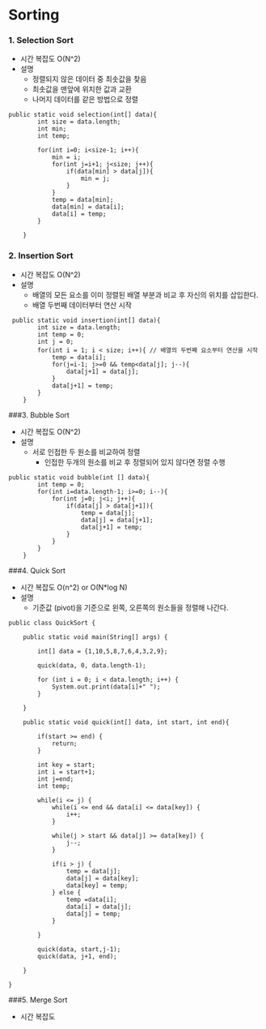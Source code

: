 # Sorting

### 1. Selection Sort
* 시간 복잡도 O(N^2)
* 설명 
    * 정렬되지 않은 데이터 중 최솟값을 찾음
    * 최솟값을 맨앞에 위치한 값과 교환
    * 나머지 데이터를 같은 방법으로 정렬
```
public static void selection(int[] data){
        int size = data.length;
        int min;
        int temp;

        for(int i=0; i<size-1; i++){
            min = i;
            for(int j=i+1; j<size; j++){
                if(data[min] > data[j]){
                    min = j;
                }
            }
            temp = data[min];
            data[min] = data[i];
            data[i] = temp;
        }

    }
```

### 2. Insertion Sort
* 시간 복잡도 O(N^2)
* 설명 
    * 배열의 모든 요소를 이미 정렬된 배열 부분과 비교 후 자신의 위치를 삽입한다.
    * 배열 두번째 데이터부터 연산 시작
```
 public static void insertion(int[] data){
        int size = data.length;
        int temp = 0;
        int j = 0;
        for(int i = 1; i < size; i++){ // 배열의 두번째 요소부터 연산을 시작
            temp = data[i];
            for(j=i-1; j>=0 && temp<data[j]; j--){
                data[j+1] = data[j];
            }
            data[j+1] = temp;
        }
    }
```

###3. Bubble Sort
* 시간 복잡도 O(N^2)
* 설명 
    * 서로 인접한 두 원소를 비교하여 정렬
        * 인접한 두개의 원소를 비교 후 정렬되어 있지 않다면 정렬 수행
```
public static void bubble(int [] data){
        int temp = 0;
        for(int i=data.length-1; i>=0; i--){
            for(int j=0; j<i; j++){
                if(data[j] > data[j+1]){
                    temp = data[j];
                    data[j] = data[j+1];
                    data[j+1] = temp;
                }
            }
        }
    }

```
###4. Quick Sort
* 시간 복잡도 O(n^2) or O(N*log N)
* 설명
    * 기준값 (pivot)을 기준으로 왼쪽, 오른쪽의 원소들을 정렬해 나간다.
```
public class QuickSort {

    public static void main(String[] args) {

        int[] data = {1,10,5,8,7,6,4,3,2,9};

        quick(data, 0, data.length-1);

        for (int i = 0; i < data.length; i++) {
            System.out.print(data[i]+" ");
        }

    }

    public static void quick(int[] data, int start, int end){

        if(start >= end) {
            return;
        }

        int key = start;
        int i = start+1;
        int j=end;
        int temp;

        while(i <= j) {
            while(i <= end && data[i] <= data[key]) {
                i++;
            }

            while(j > start && data[j] >= data[key]) {
                j--;
            }

            if(i > j) {
                temp = data[j];
                data[j] = data[key];
                data[key] = temp;
            } else {
                temp =data[i];
                data[i] = data[j];
                data[j] = temp;
            }

        }

        quick(data, start,j-1);
        quick(data, j+1, end);

    }

}

```

###5. Merge Sort
* 시간 복잡도 




